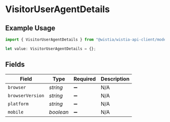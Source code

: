 # VisitorUserAgentDetails

## Example Usage

```typescript
import { VisitorUserAgentDetails } from "@wistia/wistia-api-client/models";

let value: VisitorUserAgentDetails = {};
```

## Fields

| Field              | Type               | Required           | Description        |
| ------------------ | ------------------ | ------------------ | ------------------ |
| `browser`          | *string*           | :heavy_minus_sign: | N/A                |
| `browserVersion`   | *string*           | :heavy_minus_sign: | N/A                |
| `platform`         | *string*           | :heavy_minus_sign: | N/A                |
| `mobile`           | *boolean*          | :heavy_minus_sign: | N/A                |